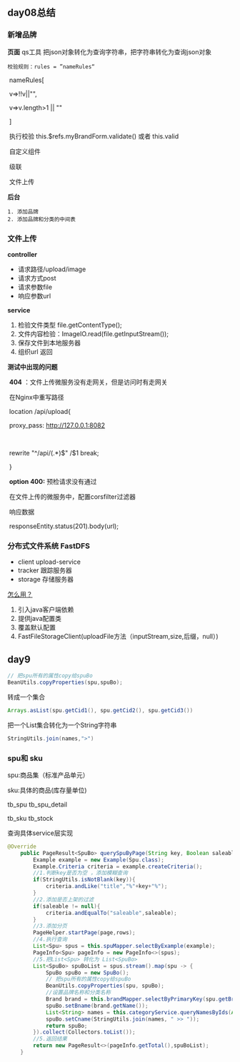 ## day08总结

### 新增品牌

**页面**
 	qs工具 把json对象转化为查询字符串，把字符串转化为查询json对象

 	校验规则：rules = ”nameRules“

​	nameRules[	

​		v=>!!v||"",

​		v=>v.length>1 || ""

​	]

​	执行校验 this.$refs.myBrandForm.validate() 或者 this.valid

​	自定义组件

​		级联

​		文件上传

**后台**

	1. 添加品牌
 	2. 添加品牌和分类的中间表

### 文件上传

**controller**

- 请求路径/upload/image
- 请求方式post
- 请求参数file
- 响应参数url	

**service**

1. 检验文件类型 file.getContentType();
2. 文件内容检验：ImageIO.read(file.getInputStream()); 
3. 保存文件到本地服务器
4. 组织url 返回

**测试中出现的问题**

​	**404** ：文件上传微服务没有走网关，但是访问时有走网关

​	在Nginx中重写路径

​	location /api/upload{

​		proxy_pass: http://127.0.0.1:8082

​	

​		rewrite "^/api/(.*)$" /$1 break;	

​	}

​	**option 400:** 预检请求没有通过

​		在文件上传的微服务中，配置corsfilter过滤器

​		响应数据

​		responseEntity.status(201).body(url);	

### 分布式文件系统 FastDFS

- client upload-service
- tracker 跟踪服务器
- storage 存储服务器

<u>怎么用？</u>

1. 引入java客户端依赖
2. 提供java配置类
3. 覆盖默认配置
4. FastFileStorageClient(uploadFile方法（inputStream,size,后缀，null）)

## day9

```java
// 把spu所有的属性copy给spuBo
BeanUtils.copyProperties(spu,spuBo);
```

转成一个集合

```java
Arrays.asList(spu.getCid1(), spu.getCid2(), spu.getCid3())
```

把一个List集合转化为一个String字符串

```java
StringUtils.join(names,">")
```

### spu和 sku

spu:商品集（标准产品单元）

sku:具体的商品(库存量单位)

tb_spu tb_spu_detail

tb_sku tb_stock

查询具体service层实现

```java
@Override
    public PageResult<SpuBo> querySpuByPage(String key, Boolean saleable, Integer page, Integer rows) {
        Example example = new Example(Spu.class);
        Example.Criteria criteria = example.createCriteria();
        //1.判断key是否为空 ，添加模糊查询
        if(StringUtils.isNotBlank(key)){
            criteria.andLike("title","%"+key+"%");
        }
        //2.添加是否上架的过滤
        if(saleable != null){
            criteria.andEqualTo("saleable",saleable);
        }
        //3.添加分页
        PageHelper.startPage(page,rows);
        //4.执行查询
        List<Spu> spus = this.spuMapper.selectByExample(example);
        PageInfo<Spu> pageInfo = new PageInfo<>(spus);
        //5.把List<Spu> 转化为 List<SpuBo>
        List<SpuBo> spuBoList = spus.stream().map(spu -> {
            SpuBo spuBo = new SpuBo();
            // 把spu所有的属性copy给spuBo
            BeanUtils.copyProperties(spu, spuBo);
            //设置品牌名称和分类名称
            Brand brand = this.brandMapper.selectByPrimaryKey(spu.getBrandId());
            spuBo.setBname(brand.getName());
            List<String> names = this.categoryService.queryNamesByIds(Arrays.asList(spu.getCid1(), spu.getCid2(), spu.getCid3()));
            spuBo.setCname(StringUtils.join(names, " >> "));
            return spuBo;
        }).collect(Collectors.toList());
        //5.返回结果
        return new PageResult<>(pageInfo.getTotal(),spuBoList);
    }
```

